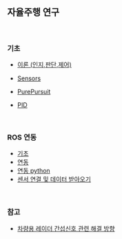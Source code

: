 ## 자율주행 연구

<br>

### 기초

- [이론 (인지,판단,제어)](https://github.com/windy825/autonomous-driving/blob/master/%EC%9D%B8%EC%A7%80_%ED%8C%90%EB%8B%A8_%EC%A0%9C%EC%96%B4.md)
- [Sensors](https://github.com/windy825/autonomous-driving/blob/master/Sensors.md)

- [PurePursuit](https://github.com/windy825/autonomous-driving/blob/master/PurePursuit.md)

- [PID](https://github.com/windy825/autonomous-driving/blob/master/PID.md)

<br>

### ROS 연동

- [기초](https://github.com/windy825/autonomous-driving/blob/master/ROS.md)
- [연동](https://github.com/windy825/autonomous-driving/blob/master/%EC%97%B0%EB%8F%99%20%EA%B8%B0%EB%B3%B8.md)
- [연동 python ](https://github.com/windy825/autonomous-driving/blob/master/%EC%97%B0%EB%8F%99%20%EC%9D%91%EC%9A%A9.md)
- [센서 연결 및 데이터 받아오기](https://github.com/windy825/autonomous-driving/blob/master/%EC%84%BC%EC%84%9C%20%EC%97%B0%EA%B2%B0%20%EB%B0%8F%20%EB%8D%B0%EC%9D%B4%ED%84%B0%20%EB%B0%9B%EC%95%84%EC%98%A4%EA%B8%B0.md)

<br>

### 참고

- [차량용 레이더 간섭신호 관련 해결 방향](https://github.com/windy825/autonomous-driving/blob/master/%EC%B0%A8%EB%9F%89%EC%9A%A9%20%EB%A0%88%EC%9D%B4%EB%8D%94%20%EA%B0%84%EC%84%AD%EC%8B%A0%ED%98%B8%20%EC%98%81%ED%96%A5%EC%84%B1%20%EC%97%B0%EA%B5%AC.pdf)
